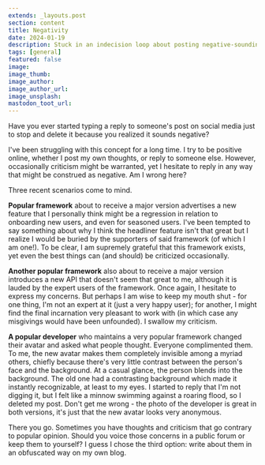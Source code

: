 ```yaml
---
extends: _layouts.post
section: content
title: Negativity
date: 2024-01-19
description: Stuck in an indecision loop about posting negative-sounding thoughts and criticism on social media
tags: [general]
featured: false
image: 
image_thumb: 
image_author:
image_author_url:
image_unsplash:
mastodon_toot_url: 
---
```


Have you ever started typing a reply to someone's post on social media just to stop and delete it because you realized it sounds negative?

I've been struggling with this concept for a long time. I try to be positive online, whether I post my own thoughts, or reply to someone else. However, occasionally criticism might be warranted, yet I hesitate to reply in any way that might be construed as negative. Am I wrong here?

Three recent scenarios come to mind.

**Popular framework** about to receive a major version advertises a new feature that I personally think might be a regression in relation to onboarding new users, and even for seasoned users. I've been tempted to say something about why I think the headliner feature isn't that great but I realize I would be buried by the supporters of said framework (of which I am one!). To be clear, I am supremely grateful that this framework exists, yet even the best things can (and should) be criticized occasionally.

**Another popular framework** also about to receive a major version introduces a new API that doesn't seem that great to me, although it is lauded by the expert users of the framework. Once again, I hesitate to express my concerns. But perhaps I am wise to keep my mouth shut - for one thing, I'm not an expert at it (just a very happy user); for another, I might find the final incarnation very pleasant to work with (in which case any misgivings would have been unfounded). I swallow my criticism.

**A popular developer** who maintains a very popular framework changed their avatar and asked what people thought. Everyone complimented them. To me, the new avatar makes them completely invisible among a myriad others, chiefly because there's very little contrast between the person's face and the background. At a casual glance, the person blends into the background. The old one had a contrasting background which made it instantly recognizable, at least to my eyes. I started to reply that I'm not digging it, but I felt like a minnow swimming against a roaring flood, so I deleted my post. Don't get me wrong - the photo of the developer is great in both versions, it's just that the new avatar looks very anonymous.

There you go. Sometimes you have thoughts and criticism that go contrary to popular opinion. Should you voice those concerns in a public forum or keep them to yourself? I guess I chose the third option: write about them in an obfuscated way on my own blog.